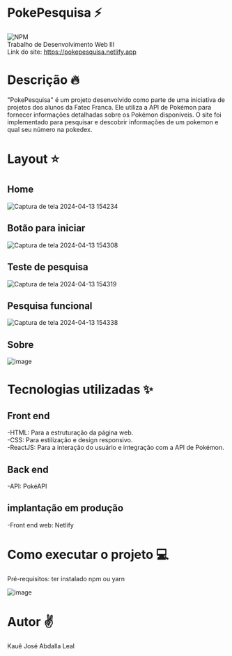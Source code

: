 # PokePesquisa :zap:
![NPM](https://img.shields.io/npm/l/react) <br/>
Trabalho de Desenvolvimento Web III <br />
Link do site: https://pokepesquisa.netlify.app

# Descrição :fire:
"PokePesquisa" é um projeto desenvolvido como parte de uma iniciativa de projetos dos alunos da Fatec Franca. Ele utiliza a API de Pokémon para fornecer informações detalhadas sobre os Pokémon disponíveis.
O site foi implementado para pesquisar e descobrir informações de um pokemon e qual seu número na pokedex.

# Layout :star:
## Home
![Captura de tela 2024-04-13 154234](https://github.com/Kaue404/API-Pokemon/assets/134783875/27051a9b-4cff-42dd-928b-8d870593b376)

## Botão para iniciar
![Captura de tela 2024-04-13 154308](https://github.com/Kaue404/API-Pokemon/assets/134783875/390c568a-f431-460d-b3d9-a3a46e4b4112)

## Teste de pesquisa
![Captura de tela 2024-04-13 154319](https://github.com/Kaue404/API-Pokemon/assets/134783875/26c00d8d-1f7b-4e76-9225-fe642feb5a93)

## Pesquisa funcional
![Captura de tela 2024-04-13 154338](https://github.com/Kaue404/API-Pokemon/assets/134783875/31ec2c54-081c-473e-8c29-d55a4b36c784)

## Sobre
![image](https://github.com/Kaue404/API-Pokemon/assets/134783875/366a28a5-0148-4b00-87f0-5d711ed0ab09)


# Tecnologias utilizadas :sparkles:
## Front end
-HTML: Para a estruturação da página web. <br />
-CSS: Para estilização e design responsivo. <br />
-ReactJS: Para a interação do usuário e integração com a API de Pokémon.
## Back end
-API: PokéAPI
## implantação em produção
-Front end web: Netlify

# Como executar o projeto :computer:
Pré-requisitos: ter instalado npm ou yarn

![image](https://github.com/Kaue404/API-Pokemon/assets/134783875/bcaab555-0d25-40e5-905b-1f688182df73)

# Autor :v:
Kauê José Abdalla Leal
